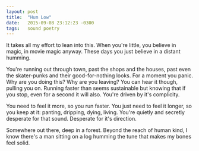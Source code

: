 ```yaml
---
layout: post
title:  "Hum Low"
date:   2015-09-08 23:12:23 -0300
tags:   sound poetry
---
```


It takes all my effort to lean into this. When you're little, you believe in magic, in movie magic anyway. These days you just believe in a distant humming.

You're running out through town, past the shops and the houses, past even the skater-punks and their good-for-nothing looks. For a moment you panic. Why are you doing this? Why are you leaving? You can hear it though, pulling you on. Running faster than seems sustainable but knowing that if you stop, even for a second it will also. You're driven by it's complicity.

You need to feel it more, so you run faster. You just need to feel it longer, so you keep at it: panting, dripping, dying, living. You're quietly and secretly desperate for that sound. Desperate for it's direction.

Somewhere out there, deep in a forest. Beyond the reach of human kind, I know there's a man sitting on a log humming the tune that makes my bones feel solid.
